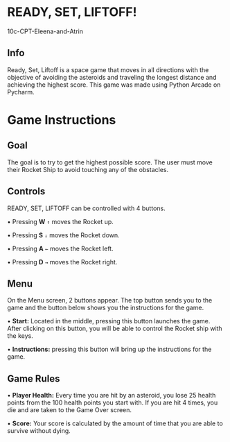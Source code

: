 # READY, SET, LIFTOFF!
10c-CPT-Eleena-and-Atrin

## Info

  Ready, Set, Liftoff is a space game that moves in all directions with the objective of avoiding the asteroids and traveling the longest distance and achieving the highest score. This game was made using Python Arcade on Pycharm.

# Game Instructions

## Goal
  The goal is to try to get the highest possible score. The user must move their Rocket Ship to avoid touching any of the obstacles.
  
## Controls
READY, SET, LIFTOFF can be controlled with 4 buttons.

• Pressing **W** `↑` moves the Rocket up.

• Pressing **S** `↓` moves the Rocket down.

• Pressing **A** `←` moves the Rocket left.

• Pressing **D** `→` moves the Rocket right.

## Menu
On the Menu screen, 2 buttons appear. The top button sends you to the game and the button below shows you the instructions for the game.

• **Start:** Located in the middle, pressing this button launches the game. After clicking on this button, you will be able to control the Rocket ship with the keys. 

• **Instructions:** pressing this button will bring up the instructions for the game.
  

## Game Rules

• **Player Health:** Every time you are hit by an asteroid, you lose 25 health points from the 100 health points you start with. If you are hit 4 times, you die and are taken to the Game Over screen.

• **Score:** Your score is calculated by the amount of time that you are able to survive without dying.
